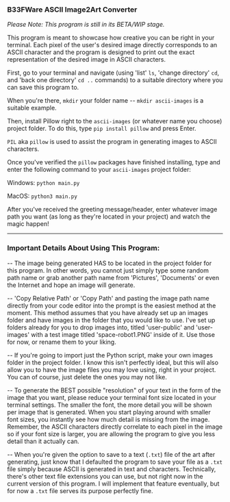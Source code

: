 ### B33FWare ASCII Image2Art Converter

*Please Note: This program is still in its BETA/WIP stage.*

This program is meant to showcase how creative you can be right in your terminal. Each pixel of the user's desired image directly corresponds to an ASCII character and the program is designed to print out the exact representation of the desired image in ASCII characters.

First, go to your terminal and navigate (using 'list' ```ls```, 'change directory' ```cd```, and 'back one directory' ```cd ..``` commands) to a suitable directory where you can save this program to.

When you're there, ```mkdir``` your folder name -- ```mkdir ascii-images``` is a suitable example.

Then, install Pillow right to the ```ascii-images``` (or whatever name you choose) project folder. To do this, type ```pip install pillow``` and press Enter.

```PIL``` aka ```pillow``` is used to assist the program in generating images to ASCII characters.

Once you've verified the ```pillow``` packages have finished installing, type and enter the following command to your ```ascii-images``` project folder:
  
  Windows: ```python main.py```
  
  MacOS: ```python3 main.py```

After you've received the greeting message/header, enter whatever image path you want (as long as they're located in your project) and watch the magic happen!

---------------------------------------------------------------------------------------------------------------------------------------------------------------
### Important Details About Using This Program:

-- The image being generated HAS to be located in the project folder for this program. In other words, you cannot just simply type some random path name or grab another path name from 'Pictures', 'Documents' or even the Internet and hope an image will generate. 

-- 'Copy Relative Path' or 'Copy Path' and pasting the image path name directly from your code editor into the prompt is the easiest method at the moment. This method assumes that you have already set up an images folder and have images in the folder that you would like to use. I've set up folders already for you to drop images into, titled 'user-public' and 'user-images' with a test image titled 'space-robot1.PNG' inside of it. Use those for now, or rename them to your liking.

-- If you're going to import just the Python script, make your own images folder in the project folder. I know this isn't perfectly ideal, but this will also allow you to have the image files you may love using, right in your project. You can of course, just delete the ones you may not like.

-- To generate the BEST possible "resolution" of your text in the form of the image that you want, please reduce your terminal font size located in your terminal settings. The smaller the font, the more detail you will be shown per image that is generated. When you start playing around with smaller font sizes, you instantly see how much detail is missing from the image. Remember, the ASCII characters directly correlate to each pixel in the image so if your font size is larger, you are allowing the program to give you less detail than it actually can.

-- When you're given the option to save to a text (```.txt```) file of the art after generating, just know that I defaulted the program to save your file as a ```.txt``` file simply because ASCII is generated in text and characters. Technically, there's other text file extensions you can use, but not right now in the current version of this program. I will implement that feature eventually, but for now a ```.txt``` file serves its purpose perfectly fine.
